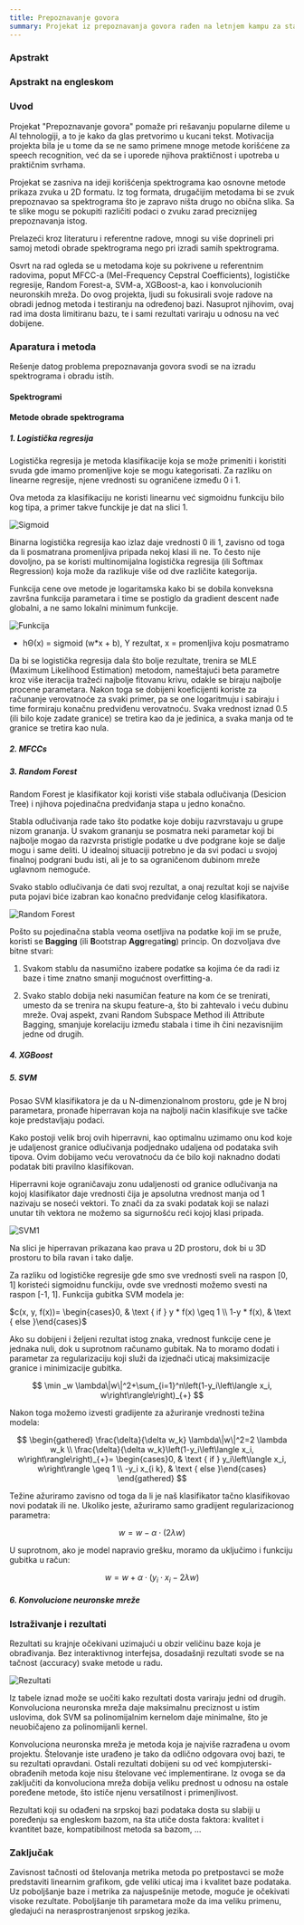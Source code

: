 ```yaml
---
title: Prepoznavanje govora
summary: Projekat iz prepoznavanja govora rađen na letnjem kampu za stare polaznike 2022. godine od Dimitrija Pešića i Lazara Zubovića.
---
```

### Apstrakt

### Apstrakt na engleskom
### Uvod

Projekat "Prepoznavanje govora" pomaže pri rešavanju popularne dileme u AI tehnologiji, a to je kako da glas pretvorimo u kucani tekst. Motivacija projekta bila je u tome da se ne samo primene mnoge metode korišćene za speech recognition, već da se i uporede njihova praktičnost i upotreba u praktičnim svrhama. 

Projekat se zasniva na ideji korišćenja spektrograma kao osnovne metode prikaza zvuka u 2D formatu. Iz tog formata, drugačijim metodama bi se zvuk prepoznavao sa spektrograma što je zapravo ništa drugo no obična slika. Sa te slike mogu se pokupiti različiti podaci o zvuku zarad preciznijeg prepoznavanja istog.

Prelazeći kroz literaturu i referentne radove, mnogi su više doprineli pri samoj metodi obrade spektrograma nego pri izradi samih spektrograma. 

Osvrt na rad ogleda se u metodama koje su pokrivene u referentnim radovima, poput MFCC-a (Mel-Frequency Cepstral Coefficients), logističke regresije, Random Forest-a, SVM-a, XGBoost-a, kao i konvolucionih neuronskih mreža. Do ovog projekta, ljudi su fokusirali svoje radove na obradi jednog metoda i testiranju na određenoj bazi. Nasuprot njihovim, ovaj rad ima dosta limitiranu bazu, te i sami rezultati variraju u odnosu na već dobijene.
### Aparatura i metoda

Rešenje datog problema prepoznavanja govora svodi se na izradu spektrograma i obradu istih.

#### Spektrogrami

#### Metode obrade spektrograma

##### 1. Logistička regresija

Logistička regresija je metoda klasifikacije koja se može primeniti i koristiti svuda gde imamo promenljive koje se mogu kategorisati. Za razliku on linearne regresije, njene vrednosti su ograničene između 0 i 1. 

Ova metoda za klasifikaciju ne koristi linearnu već sigmoidnu funkciju bilo kog tipa, a primer takve funckije je dat na slici 1.

![Sigmoid](static\images\1.png)

Binarna logistička regresija kao izlaz daje vrednosti 0 ili 1, zavisno od toga da li posmatrana promenljiva pripada nekoj klasi ili ne. To često nije dovoljno, pa se koristi multinomijalna logistička regresija (ili Softmax Regression) koja može da razlikuje više od dve različite kategorija.

Funkcija cene ove metode je logaritamska kako bi se dobila konveksna završna funkcija parametara i time se postiglo da gradient descent nađe globalni, a ne samo lokalni minimum funkcije.

![Funkcija](static\images\2.png)

- hΘ(x) = sigmoid (w*x + b), Y rezultat, x = promenljiva koju posmatramo

Da bi se logistička regresija dala što bolje rezultate, trenira se MLE (Maximum Likelihood Estimation) metodom, nameštajući beta parametre kroz više iteracija tražeći najbolje fitovanu krivu, odakle se biraju najbolje procene parametara. Nakon toga se dobijeni koeficijenti koriste za računanje verovatnoće za svaki primer, pa se one logaritmuju i sabiraju i time formiraju konačnu predviđenu verovatnoću. Svaka vrednost iznad 0.5 (ili bilo koje zadate granice) se tretira kao da je jedinica, a svaka manja od te granice se tretira kao nula.


##### 2. MFCCs

##### 3. Random Forest

Random Forest je klasifikator koji koristi više stabala odlučivanja (Desicion Tree) i njihova pojedinačna predviđanja stapa u jedno konačno.

Stabla odlučivanja rade tako što podatke koje dobiju razvrstavaju u grupe nizom grananja. U svakom grananju se posmatra neki parametar koji bi najbolje mogao da razvrsta pristigle podatke u dve podgrane koje se dalje mogu i same deliti. U idealnoj situaciji potrebno je da svi podaci u svojoj finalnoj podgrani budu isti, ali je to sa ograničenom dubinom mreže uglavnom nemoguće.

Svako stablo odlučivanja će dati svoj rezultat, a onaj rezultat koji se najviše puta pojavi biće izabran kao konačno predviđanje celog klasifikatora.

![Random Forest](static\images\3.png)

Pošto su pojedinačna stabla veoma osetljiva na podatke koji im se pruže, koristi se **Bagging** (ili **B**ootstrap **Agg**regat**ing**) princip. On dozvoljava dve bitne stvari:

1.	Svakom stablu da nasumično izabere podatke sa kojima će da radi iz baze i time znatno smanji mogućnost overfitting-a.

2.	Svako stablo dobija neki nasumičan feature na kom će se trenirati, umesto da se trenira na skupu feature-a, što bi zahtevalo i veću dubinu mreže. Ovaj aspekt, zvani Random Subspace Method ili Attribute Bagging, smanjuje korelaciju između stabala i time ih čini nezavisnijim jedne od drugih.

##### 4. XGBoost

##### 5. SVM

Posao SVM klasifikatora je da u N-dimenzionalnom prostoru, gde je N broj parametara, pronađe hiperravan koja na najbolji način klasifikuje sve tačke koje predstavljaju podaci.

Kako postoji velik broj ovih hiperravni, kao optimalnu uzimamo onu kod koje je udaljenost granice odlučivanja podjednako udaljena od podataka svih tipova. Ovim dobijamo veću verovatnoću da će bilo koji naknadno dodati podatak biti pravilno klasifikovan. 

Hiperravni koje ograničavaju zonu udaljenosti od granice odlučivanja na kojoj klasifikator daje vrednosti čija je apsolutna vrednost manja od 1 nazivaju se noseći vektori. To znači da za svaki podatak koji se nalazi unutar tih vektora ne možemo sa sigurnošću reći kojoj klasi pripada.

![SVM1](static\images\5.png)

Na slici je hiperravan prikazana kao prava u 2D prostoru, dok bi u 3D prostoru to bila ravan i tako dalje.

Za razliku od logističke regresije gde smo sve vrednosti sveli na raspon [0, 1] koristeći sigmoidnu funckiju, ovde sve vrednosti možemo svesti na raspon [-1, 1]. Funkcija gubitka SVM modela je:

$c(x, y, f(x))= \begin{cases}0, & \text { if } y * f(x) \geq 1 \\ 1-y * f(x), & \text { else }\end{cases}$


Ako su dobijeni i željeni rezultat istog znaka, vrednost funkcije cene je jednaka nuli, dok u suprotnom računamo gubitak. Na to moramo dodati i parametar za regularizaciju koji služi da izjednači uticaj maksimizacije granice i minimizacije gubitka.

$$
\min _w \lambda\|w\|^2+\sum_{i=1}^n\left(1-y_i\left\langle x_i, w\right\rangle\right)_{+}
$$

Nakon toga možemo izvesti gradijente za ažuriranje vrednosti težina modela:

$$
\begin{gathered}
\frac{\delta}{\delta w_k} \lambda\|w\|^2=2 \lambda w_k \\
\frac{\delta}{\delta w_k}\left(1-y_i\left\langle x_i, w\right\rangle\right)_{+}= \begin{cases}0, & \text { if } y_i\left\langle x_i, w\right\rangle \geq 1 \\
-y_i x_{i k}, & \text { else }\end{cases}
\end{gathered}
$$

Težine ažuriramo zavisno od toga da li je naš klasifikator tačno klasifikovao novi podatak ili ne. Ukoliko jeste, ažuriramo samo gradijent regularizacionog parametra:

$$
w=w-\alpha \cdot(2 \lambda w)
$$

U suprotnom, ako je model napravio grešku, moramo da uključimo i funkciju gubitka u račun:

$$
w=w+\alpha \cdot\left(y_i \cdot x_i-2 \lambda w\right)
$$

##### 6. Konvolucione neuronske mreže

### Istraživanje i rezultati

Rezultati su krajnje očekivani uzimajući u obzir veličinu baze koja je obrađivanja. Bez interaktivnog interfejsa, dosadašnji rezultati svode se na tačnost (accuracy) svake metode u radu. 

![Rezultati](static\images\4.png)

Iz tabele iznad može se uočiti kako rezultati dosta variraju jedni od drugih. Konvoluciona neuronska mreža daje maksimalnu preciznost u istim uslovima, dok SVM sa polinomijalnim kernelom daje minimalne, što je neuobičajeno za polinomijanli kernel. 

Konvoluciona neuronska mreža je metoda koja je najviše razrađena u ovom projektu. Štelovanje iste urađeno je tako da odlično odgovara ovoj bazi, te su rezultati opravdani. Ostali rezultati dobijeni su od već kompjuterski-obrađenih metoda koje nisu štelovane već implementirane. Iz ovoga se da zaključiti da konvoluciona mreža dobija veliku prednost u odnosu na ostale poređene metode, što ističe njenu versatilnost i primenjlivost.

Rezultati koji su odađeni na srpskoj bazi podataka dosta su slabiji u poređenju sa engleskom bazom, na šta utiče dosta faktora: kvalitet i kvantitet baze, kompatibilnost metoda sa bazom, ...
### Zaključak

Zavisnost tačnosti od štelovanja metrika metoda po pretpostavci se može predstaviti linearnim grafikom, gde veliki uticaj ima i kvalitet baze podataka. Uz poboljšanje baze i metrika za najuspešnije metode, moguće je očekivati visoke rezultate. Poboljšanje tih parametara može da ima veliku primenu, gledajući na nerasprostranjenost srpskog jezika. 